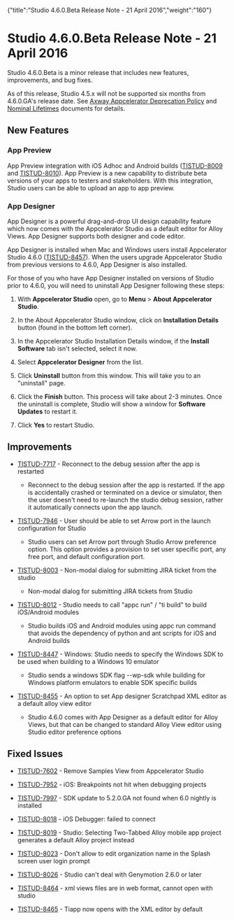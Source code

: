 {"title":"Studio 4.6.0.Beta Release Note - 21 April 2016","weight":"160"} 

# Studio 4.6.0.Beta Release Note - 21 April 2016

Studio 4.6.0.Beta is a minor release that includes new features, improvements, and bug fixes.

As of this release, Studio 4.5.x will not be supported six months from 4.6.0.GA's release date. See [Axway Appcelerator Deprecation Policy](/docs/appc/AMPLIFY_Appcelerator_Services_Overview/Axway_Appcelerator_Deprecation_Policy/) and [Nominal Lifetimes](/docs/appc/AMPLIFY_Appcelerator_Services_Overview/Axway_Appcelerator_Product_Lifecycle/#NominalLifetimes) documents for details.

## New Features

### App Preview

App Preview integration with iOS Adhoc and Android builds ([TISTUD-8009](https://jira.appcelerator.org/browse/TISTUD-8009) and [TISTUD-8010](https://jira.appcelerator.org/browse/TISTUD-8010)). App Preview is a new capability to distribute beta versions of your apps to testers and stakeholders. With this integration, Studio users can be able to upload an app to app preview.

### App Designer

App Designer is a powerful drag-and-drop UI design capability feature which now comes with the Appcelerator Studio as a default editor for Alloy Views. App Designer supports both designer and code editor.

App Designer is installed when Mac and Windows users install Appcelerator Studio 4.6.0 ([TISTUD-8457](https://jira.appcelerator.org/browse/TISTUD-8457)). When the users upgrade Appcelerator Studio from previous versions to 4.6.0, App Designer is also installed.

For those of you who have App Designer installed on versions of Studio prior to 4.6.0, you will need to uninstall App Designer following these steps:

1.  With **Appcelerator Studio** open, go to **Menu** > **About Appcelerator Studio**.
    
2.  In the About Appcelerator Studio window, click on **Installation Details** button (found in the bottom left corner).
    
3.  In the Appcelerator Studio Installation Details window, if the **Install Software** tab isn't selected, select it now.
    
4.  Select **Appcelerator Designer** from the list.
    
5.  Click **Uninstall** button from this window. This will take you to an "uninstall" page.
    
6.  Click the **Finish** button. This process will take about 2-3 minutes. Once the uninstall is complete, Studio will show a window for **Software Updates** to restart it.
    
7.  Click **Yes** to restart Studio.
    

## Improvements

*   [TISTUD-7717](https://jira.appcelerator.org/browse/TISTUD-7717) - Reconnect to the debug session after the app is restarted
    
    *   Reconnect to the debug session after the app is restarted. If the app is accidentally crashed or terminated on a device or simulator, then the user doesn't need to re-launch the studio debug session, rather it automatically connects upon the app launch.
        
*   [TISTUD-7946](https://jira.appcelerator.org/browse/TISTUD-7946) - User should be able to set Arrow port in the launch configuration for Studio
    
    *   Studio users can set Arrow port through Studio Arrow preference option. This option provides a provision to set user specific port, any free port, and default configuration port.
        
*   [TISTUD-8003](https://jira.appcelerator.org/browse/TISTUD-8003) - Non-modal dialog for submitting JIRA ticket from the studio
    
    *   Non-modal dialog for submitting JIRA tickets from Studio
        
*   [TISTUD-8012](https://jira.appcelerator.org/browse/TISTUD-8012) - Studio needs to call "appc run" / "ti build" to build iOS/Android modules
    
    *   Studio builds iOS and Android modules using appc run command that avoids the dependency of python and ant scripts for iOS and Android builds
        
*   [TISTUD-8447](https://jira.appcelerator.org/browse/TISTUD-8447) - Windows: Studio needs to specify the Windows SDK to be used when building to a Windows 10 emulator
    
    *   Studio sends a windows SDK flag --wp-sdk while building for Windows platform emulators to enable SDK specific builds
        
*   [TISTUD-8455](https://jira.appcelerator.org/browse/TISTUD-8455) - An option to set App designer Scratchpad XML editor as a default alloy view editor
    
    *   Studio 4.6.0 comes with App Designer as a default editor for Alloy Views, but that can be changed to standard Alloy View editor using Studio editor preference options
        

## Fixed Issues

*   [TISTUD-7602](https://jira.appcelerator.org/browse/TISTUD-7602) - Remove Samples View from Appcelerator Studio
    
*   [TISTUD-7952](https://jira.appcelerator.org/browse/TISTUD-7952) - iOS: Breakpoints not hit when debugging projects
    
*   [TISTUD-7997](https://jira.appcelerator.org/browse/TISTUD-7997) - SDK update to 5.2.0.GA not found when 6.0 nightly is installed
    
*   [TISTUD-8018](https://jira.appcelerator.org/browse/TISTUD-8018) - iOS Debugger: failed to connect
    
*   [TISTUD-8019](https://jira.appcelerator.org/browse/TISTUD-8019) - Studio: Selecting Two-Tabbed Alloy mobile app project generates a default Alloy project instead
    
*   [TISTUD-8023](https://jira.appcelerator.org/browse/TISTUD-8023) - Don't allow to edit organization name in the Splash screen user login prompt
    
*   [TISTUD-8026](https://jira.appcelerator.org/browse/TISTUD-8026) - Studio can't deal with Genymotion 2.6.0 or later
    
*   [TISTUD-8464](https://jira.appcelerator.org/browse/TISTUD-8464) - xml views files are in web format, cannot open with studio
    
*   [TISTUD-8465](https://jira.appcelerator.org/browse/TISTUD-8465) - Tiapp now opens with the XML editor by default
